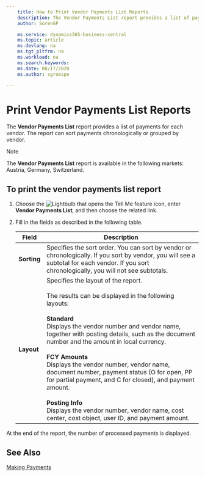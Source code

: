```yaml
---
    title: How to Print Vendor Payments List Reports
    description: The Vendor Payments List report provides a list of payments for each vendor. The report can sort payments chronologically or grouped by vendor.
    author: SorenGP

    ms.service: dynamics365-business-central
    ms.topic: article
    ms.devlang: na
    ms.tgt_pltfrm: na
    ms.workload: na
    ms.search.keywords:
    ms.date: 08/17/2020
    ms.author: sgroespe

---
```

# Print Vendor Payments List Reports

The **Vendor Payments List** report provides a list of payments for each vendor. The report can sort payments chronologically or grouped by vendor.  

> [!NOTE]
> The **Vendor Payments List** report is available in the following markets: Austria, Germany, Switzerland.

## To print the vendor payments list report  

1. Choose the ![Lightbulb that opens the Tell Me feature](../../media/ui-search/search_small.png "Tell me what you want to do") icon, enter **Vendor Payments List**, and then choose the related link.  
2. Fill in the fields as described in the following table.  

    |Field|Description|  
    |---------------------------------|---------------------------------------|  
    |**Sorting**|Specifies the sort order. You can sort by vendor or chronologically. If you sort by vendor, you will see a subtotal for each vendor. If you sort chronologically, you will not see subtotals.|  
    |**Layout**|Specifies the layout of the report.<br /><br /> The results can be displayed in the following layouts:<br /><br /> **Standard**<br /> Displays the vendor number and vendor name, together with posting details, such as the document number and the amount in local currency.<br /><br /> **FCY Amounts**<br /> Displays the vendor number, vendor name, document number, payment status (O for open, PP for partial payment, and C for closed), and payment amount.<br /><br /> **Posting Info**<br /> Displays the vendor number, vendor name, cost center, cost object, user ID, and payment amount.|  

 At the end of the report, the number of processed payments is displayed.  

## See Also

[Making Payments](../../payables-make-payments.md)
